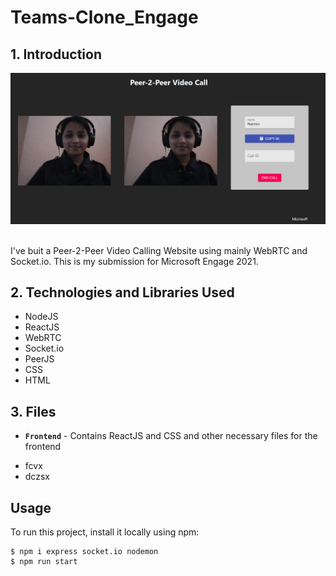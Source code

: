 # Teams-Clone_Engage

## 1. Introduction
<p>
<img src="https://github.com/narmin24/Teams-Clone_Engage/blob/main/Call_connected.png"> 
 </p> 
<br />
I've buit a Peer-2-Peer Video Calling Website using mainly WebRTC and Socket.io. 
This is my submission for Microsoft Engage 2021.

## 2. Technologies and Libraries Used

* NodeJS
* ReactJS
* WebRTC
* Socket.io
* PeerJS
* CSS
* HTML

## 3. Files
* **`Frontend`** - Contains ReactJS and CSS and other necessary files for the frontend
- fcvx
- dczsx


## Usage
To run this project, install it locally using npm:
```
$ npm i express socket.io nodemon
$ npm run start
```
